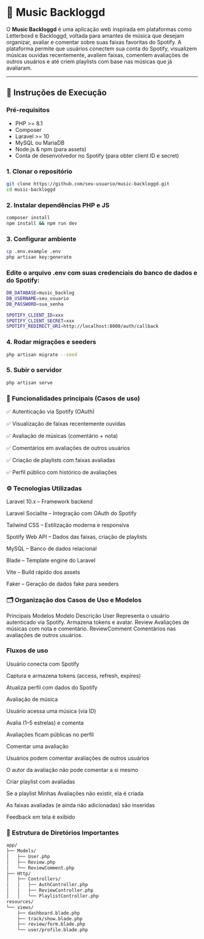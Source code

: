 # 🎵 Music Backloggd

O **Music Backloggd** é uma aplicação web inspirada em plataformas como Letterboxd e Backloggd, voltada para amantes de música que desejam organizar, avaliar e comentar sobre suas faixas favoritas do Spotify. A plataforma permite que usuários conectem sua conta do Spotify, visualizem músicas ouvidas recentemente, avaliem faixas, comentem avaliações de outros usuários e até criem playlists com base nas músicas que já avaliaram.

---

## 🚀 Instruções de Execução

### Pré-requisitos

- PHP >= 8.1
- Composer
- Laravel >= 10
- MySQL ou MariaDB
- Node.js & npm (para assets)
- Conta de desenvolvedor no Spotify (para obter client ID e secret)

### 1. Clonar o repositório

```bash
git clone https://github.com/seu-usuario/music-backloggd.git
cd music-backloggd
```

### 2. Instalar dependências PHP e JS

```bash
composer install
npm install && npm run dev
```

### 3. Configurar ambiente

```bash
cp .env.example .env
php artisan key:generate
```

### Edite o arquivo .env com suas credenciais do banco de dados e do Spotify:

```bash
DB_DATABASE=music_backlog
DB_USERNAME=seu_usuario
DB_PASSWORD=sua_senha

SPOTIFY_CLIENT_ID=xxx
SPOTIFY_CLIENT_SECRET=xxx
SPOTIFY_REDIRECT_URI=http://localhost:8000/auth/callback
```

### 4. Rodar migrações e seeders

```bash
php artisan migrate --seed
```

### 5. Subir o servidor

```bash
php artisan serve
```

### 🧪 Funcionalidades principais (Casos de uso)
✅ Autenticação via Spotify (OAuth)

✅ Visualização de faixas recentemente ouvidas

✅ Avaliação de músicas (comentário + nota)

✅ Comentários em avaliações de outros usuários

✅ Criação de playlists com faixas avaliadas

✅ Perfil público com histórico de avaliações

### ⚙️ Tecnologias Utilizadas
Laravel 10.x – Framework backend

Laravel Socialite – Integração com OAuth do Spotify

Tailwind CSS – Estilização moderna e responsiva

Spotify Web API – Dados das faixas, criação de playlists

MySQL – Banco de dados relacional

Blade – Template engine do Laravel

Vite – Build rápido dos assets

Faker – Geração de dados fake para seeders

### 🗂 Organização dos Casos de Uso e Modelos
Principais Modelos
Modelo	Descrição
User	Representa o usuário autenticado via Spotify. Armazena tokens e avatar.
Review	Avaliações de músicas com nota e comentário.
ReviewComment	Comentários nas avaliações de outros usuários.

### Fluxos de uso
Usuário conecta com Spotify

Captura e armazena tokens (access, refresh, expires)

Atualiza perfil com dados do Spotify

Avaliação de música

Usuário acessa uma música (via ID)

Avalia (1–5 estrelas) e comenta

Avaliações ficam públicas no perfil

Comentar uma avaliação

Usuários podem comentar avaliações de outros usuários

O autor da avaliação não pode comentar a si mesmo

Criar playlist com avaliadas

Se a playlist Minhas Avaliações não existir, ela é criada

As faixas avaliadas (e ainda não adicionadas) são inseridas

Feedback em tela é exibido

###  📁 Estrutura de Diretórios Importantes
```bash
app/
├── Models/
│   ├── User.php
│   ├── Review.php
│   └── ReviewComment.php
├── Http/
│   ├── Controllers/
│   │   ├── AuthController.php
│   │   ├── ReviewController.php
│   │   └── PlaylistController.php
resources/
└── views/
    ├── dashboard.blade.php
    ├── track/show.blade.php
    ├── review/form.blade.php
    └── user/profile.blade.php
```
